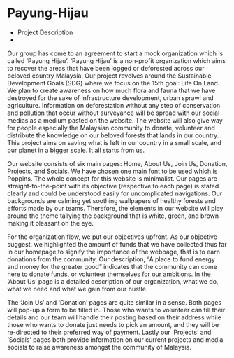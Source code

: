 # Payung-Hijau

- Project Description
- 
Our group has come to an agreement to start a mock organization which is called 
‘Payung Hijau’. ‘Payung Hijau’ is a non-profit organization which aims to recover the areas 
that have been logged or deforested across our beloved country Malaysia. Our project 
revolves around the Sustainable Development Goals (SDG) where we focus on the 15th goal: 
Life On Land. We plan to create awareness on how much flora and fauna that we have 
destroyed for the sake of infrastructure development, urban sprawl and agriculture. 
Information on deforestation without any step of conservation and pollution that occur 
without surveyance will be spread with our social medias as a medium pasted on the website. 
The website will also give way for people especially the Malaysian community to donate, 
volunteer and distribute the knowledge on our beloved forests that lands in our country. This 
project aims on saving what is left in our country in a small scale, and our planet in a bigger 
scale. It all starts from us.

Our website consists of six main pages: Home, About Us, Join Us, Donation, Projects, 
and Socials. We have chosen one main font to be used which is Poppins. The whole concept 
for this website is minimalist. Our pages are straight-to-the-point with its objective 
(respective to each page) is stated clearly and could be understood easily for uncomplicated 
navigations. Our backgrounds are calming yet soothing wallpapers of healthy forests and 
efforts made by our teams. Therefore, the elements in our website will play around the 
theme tallying the background that is white, green, and brown making it pleasant on the 
eye.

For the organization flow, we put our objectives upfront. As our objective suggest, 
we highlighted the amount of funds that we have collected thus far in our homepage to 
signify the importance of the webpage, that is to earn donations from the community. Our 
description, “A place to fund energy and money for the greater good” indicates that the 
community can come here to donate funds, or volunteer themselves for our ambitions. In 
the ‘About Us’ page is a detailed description of our organization, what we do, what we need 
and what we gain from our hustle.

The ‘Join Us’ and ‘Donation’ pages are quite similar in a sense. Both pages will pop-up a form to be filled in. 
Those who wants to volunteer can fill their details and our team 
will handle their posting based on their address while those who wants to donate just needs 
to pick an amount, and they will be re-directed to their preferred way of payment. Lastly our 
‘Projects’ and ‘Socials’ pages both provide information on our current projects and media 
socials to raise awareness amongst the community of Malaysia.
